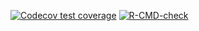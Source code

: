 <!-- badges: start -->
[![Codecov test coverage](https://codecov.io/gh/diego-urgell/BinSeg/branch/main/graph/badge.svg)](https://codecov.io/gh/diego-urgell/BinSeg?branch=main)
[![R-CMD-check](https://github.com/diego-urgell/BinSeg/workflows/R-CMD-check/badge.svg)](https://github.com/diego-urgell/BinSeg/actions)
<!-- badges: end -->
